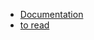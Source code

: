 - [Documentation](https://docs.telerik.com/fiddler/configure-fiddler/tasks/configurefiddler)
- [to read](https://habr.com/ru/post/554562/)
